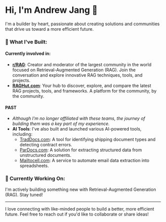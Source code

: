 # Hi, I'm Andrew Jang 👋

I'm a builder by heart, passionate about creating solutions and communities that drive us toward a more efficient future.

### 🚀 What I've Built:

#### **Currently involved in**:
- **[r/RAG](https://www.reddit.com/r/RAG)**: Creator and moderator of the largest community in the world focused on Retrieval-Augmented Generation (RAG). Join the conversation and explore innovative RAG techniques, tools, and projects.
- **[RAGHut.com](https://raghut.com)**: Your hub to discover, explore, and compare the latest RAG projects, tools, and frameworks. A platform for the community, by the community.

#### **PAST**
- *Although I'm no longer affiliated with these teams, the journey of building them was a key part of my experience.*
- **AI Tools**: I've also built and launched various AI-powered tools, including:
  - [TradDocs.com](https://traddocs.com): A tool for identifying shipping document types and detecting contract errors.
  - [ParDocs.com](https://pardocs.com): A solution for extracting structured data from unstructured documents.
  - [Mailtocell.com](https://mailtocell.com): A service to automate email data extraction into spreadsheets.

### 🔧 Currently Working On:
I'm actively building something new with Retrieval-Augmented Generation (RAG). Stay tuned!

---

I love connecting with like-minded people to build a better, more efficient future. Feel free to reach out if you'd like to collaborate or share ideas!

